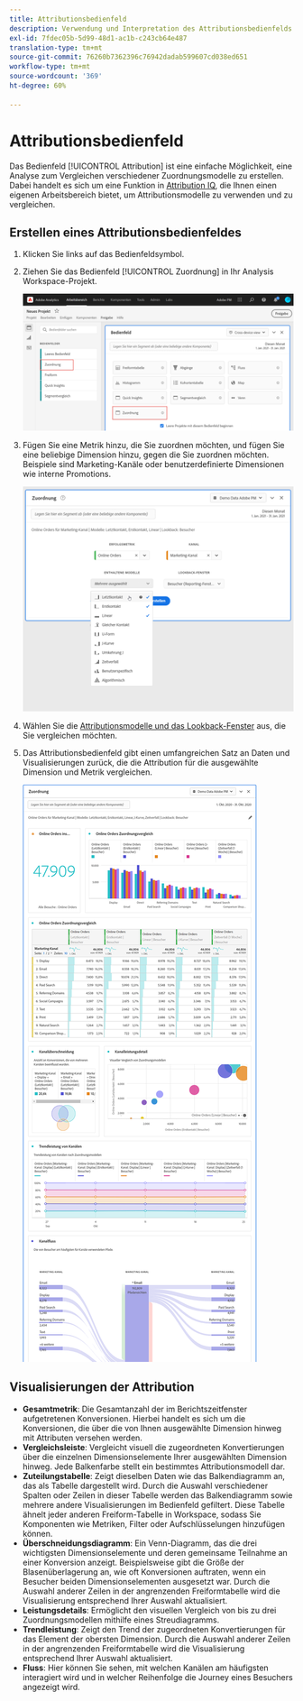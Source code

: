 ```yaml
---
title: Attributionsbedienfeld
description: Verwendung und Interpretation des Attributionsbedienfelds in Analysis Workspace.
exl-id: 7fdec05b-5d99-48d1-ac1b-c243cb64e487
translation-type: tm+mt
source-git-commit: 76260b7362396c76942dadab599607cd038ed651
workflow-type: tm+mt
source-wordcount: '369'
ht-degree: 60%

---
```


# Attributionsbedienfeld

Das Bedienfeld [!UICONTROL Attribution] ist eine einfache Möglichkeit, eine Analyse zum Vergleichen verschiedener Zuordnungsmodelle zu erstellen. Dabei handelt es sich um eine Funktion in [Attribution IQ](../attribution/overview.md), die Ihnen einen eigenen Arbeitsbereich bietet, um Attributionsmodelle zu verwenden und zu vergleichen.

## Erstellen eines Attributionsbedienfeldes

1. Klicken Sie links auf das Bedienfeldsymbol.
1. Ziehen Sie das Bedienfeld [!UICONTROL Zuordnung] in Ihr Analysis Workspace-Projekt.

   ![Neues Attributionsbedienfeld](assets/Attribution_Panel_1.png)

1. Fügen Sie eine Metrik hinzu, die Sie zuordnen möchten, und fügen Sie eine beliebige Dimension hinzu, gegen die Sie zuordnen möchten. Beispiele sind Marketing-Kanäle oder benutzerdefinierte Dimensionen wie interne Promotions.

   ![Dimension und Metrik auswählen](assets/attribution_panel2.png)

1. Wählen Sie die [Attributionsmodelle und das Lookback-Fenster](../attribution/models.md) aus, die Sie vergleichen möchten.

1. Das Attributionsbedienfeld gibt einen umfangreichen Satz an Daten und Visualisierungen zurück, die die Attribution für die ausgewählte Dimension und Metrik vergleichen.

   ![Visualisierungen der Attribution](assets/attr_panel_vizs.png)

## Visualisierungen der Attribution

* **Gesamtmetrik**: Die Gesamtanzahl der im Berichtszeitfenster aufgetretenen Konversionen. Hierbei handelt es sich um die Konversionen, die über die von Ihnen ausgewählte Dimension hinweg mit Attributen versehen werden.
* **Vergleichsleiste**: Vergleicht visuell die zugeordneten Konvertierungen über die einzelnen Dimensionselemente Ihrer ausgewählten Dimension hinweg. Jede Balkenfarbe stellt ein bestimmtes Attributionsmodell dar.
* **Zuteilungstabelle**: Zeigt dieselben Daten wie das Balkendiagramm an, das als Tabelle dargestellt wird. Durch die Auswahl verschiedener Spalten oder Zeilen in dieser Tabelle werden das Balkendiagramm sowie mehrere andere Visualisierungen im Bedienfeld gefiltert. Diese Tabelle ähnelt jeder anderen Freiform-Tabelle in Workspace, sodass Sie Komponenten wie Metriken, Filter oder Aufschlüsselungen hinzufügen können.
* **Überschneidungsdiagramm**: Ein Venn-Diagramm, das die drei wichtigsten Dimensionselemente und deren gemeinsame Teilnahme an einer Konversion anzeigt. Beispielsweise gibt die Größe der Blasenüberlagerung an, wie oft Konversionen auftraten, wenn ein Besucher beiden Dimensionselementen ausgesetzt war. Durch die Auswahl anderer Zeilen in der angrenzenden Freiformtabelle wird die Visualisierung entsprechend Ihrer Auswahl aktualisiert.
* **Leistungsdetails**: Ermöglicht den visuellen Vergleich von bis zu drei Zuordnungsmodellen mithilfe eines Streudiagramms.
* **Trendleistung**: Zeigt den Trend der zugeordneten Konvertierungen für das Element der obersten Dimension. Durch die Auswahl anderer Zeilen in der angrenzenden Freiformtabelle wird die Visualisierung entsprechend Ihrer Auswahl aktualisiert.
* **Fluss**: Hier können Sie sehen, mit welchen Kanälen am häufigsten interagiert wird und in welcher Reihenfolge die Journey eines Besuchers angezeigt wird.
